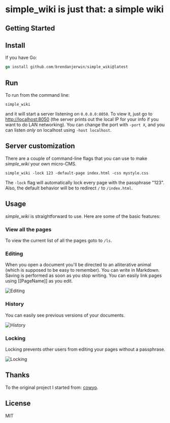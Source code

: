 # simple_wiki is just that: a simple wiki

## Getting Started

## Install

If you have Go:

```go
go install github.com/brendanjerwin/simple_wiki@latest
```

## Run

To run from the command line:

```shell
simple_wiki
```

and it will start a server listening on `0.0.0.0:8050`. To view it, just go to <http://localhost:8050> (the server prints out the local IP for your info if you want to do LAN networking). You can change the port with `-port X`, and you can listen _only_ on localhost using `-host localhost`.

## Server customization

There are a couple of command-line flags that you can use to make _simple_wiki_ your own micro-CMS.

```shell
simple_wiki -lock 123 -default-page index.html -css mystyle.css
```

The `-lock` flag will automatically lock every page with the passphrase "123". Also, the default behavior will be to redirect `/` to `/index.html`.

## Usage

_simple_wiki_ is straightforward to use. Here are some of the basic features:

### View all the pages

To view the current list of all the pages goto to `/ls`.

### Editing

When you open a document you'll be directed to an alliterative animal (which is supposed to be easy to remember). You can write in Markdown. Saving is performed as soon as you stop writing. You can easily link pages using [[PageName]] as you edit.

![Editing](http://i.imgur.com/vEs2U8z.gif)

### History

You can easily see previous versions of your documents.

![History](http://i.imgur.com/CxhRkyo.gif)

### Locking

Locking prevents other users from editing your pages without a passphrase.

![Locking](http://i.imgur.com/xwUFV8b.gif)

## Thanks

To the original project I started from: [cowyo](https://github.com/schollz/cowyo).

## License

MIT

